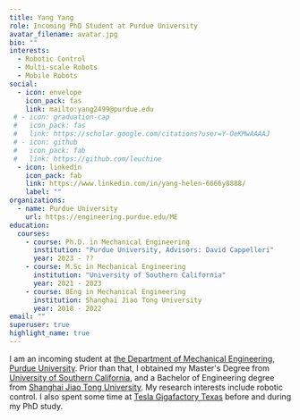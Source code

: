 ```yaml
---
title: Yang Yang
role: Incoming PhD Student at Purdue University
avatar_filename: avatar.jpg
bio: ""
interests:
  - Robotic Control
  - Multi-scale Robots
  - Mobile Robots
social:
  - icon: envelope
    icon_pack: fas
    link: mailto:yang2499@purdue.edu
 # - icon: graduation-cap
 #   icon_pack: fas
 #   link: https://scholar.google.com/citations?user=Y-OeKMwAAAAJ
 # - icon: github
 #   icon_pack: fab
 #   link: https://github.com/leuchine
  - icon: linkedin
    icon_pack: fab
    link: https://www.linkedin.com/in/yang-helen-6666y8888/
    label: ""
organizations:
  - name: Purdue University
    url: https://engineering.purdue.edu/ME
education:
  courses:
    - course: Ph.D. in Mechanical Engineering
      institution: "Purdue University, Advisors: David Cappelleri"
      year: 2023 - ??
    - course: M.Sc in Mechanical Engineering
      institution: "University of Southern California"
      year: 2021 - 2023
    - course: BEng in Mechanical Engineering
      institution: Shanghai Jiao Tong University
      year: 2018 - 2022
email: ""
superuser: true
highlight_name: true
---
```

<p>I am an incoming student at <a href="https://engineering.purdue.edu/ME">the Department of Mechanical Engineering</a>, <a href="https://www.purdue.edu/">Purdue University</a>. Prior than that, I obtained my Master's Degree from <a href="https://www.usc.edu/">University of Southern California</a>, and a Bachelor of Engineering degree from <a href="https://en.sjtu.edu.cn/">Shanghai Jiao Tong University</a>. My research interests include robotic control. I also spent some time at <a href="https://www.tesla.com/en_eu/giga-texas">Tesla Gigafactory Texas</a> before and during my PhD study.</p>


